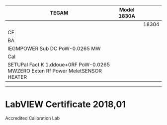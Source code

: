 |TEGAM|Model 1830A| |
|---|---|---|
| | |18304|
|CF| | |
|BA| | |
|IEGMPOWER Sub DC PoW-0.0265 MW| | |
|Cal| | |
|SETUPal Fact K 1.ddoue+0RF PoW-0.0265 MWZERO Exten Rf Power MeletSENSOR HEATER| | |
---
# LabVIEW Certificate 2018,01

Accredited Calibration Lab